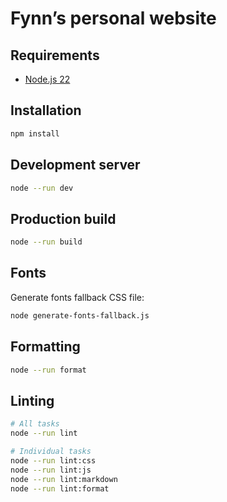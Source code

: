 # Fynn’s personal website

## Requirements

- [Node.js 22](https://nodejs.org)

## Installation

```sh
npm install
```

## Development server

```sh
node --run dev
```

## Production build

```sh
node --run build
```

## Fonts

Generate fonts fallback CSS file:

```sh
node generate-fonts-fallback.js
```

## Formatting

```sh
node --run format
```

## Linting

```sh
# All tasks
node --run lint

# Individual tasks
node --run lint:css
node --run lint:js
node --run lint:markdown
node --run lint:format
```
